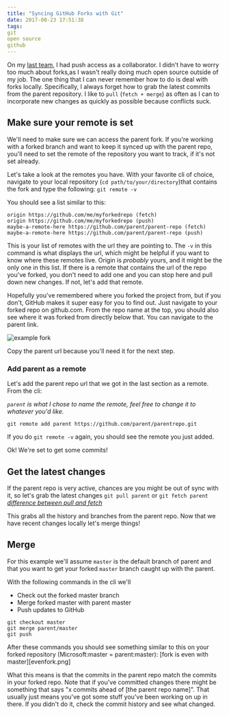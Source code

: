 ```yaml
---
title: "Syncing GitHub Forks with Git"
date: 2017-08-23 17:51:38
tags: 
git
open source
github
---
```


On my [last team](https://github.com/github/visualstudio), I had push access as a collaborator. I didn't have to worry too much about forks,as I wasn't really doing much open source outside of my job. The one thing that I can never remember how to do is deal with forks locally. Specifically, I always forget how to grab the latest commits from the parent repository. I like to `pull` (`fetch + merge`) as often as I can to incorporate new changes as quickly as possible because conflicts suck.

## Make sure your remote is set
We'll need to make sure we can access the parent fork. If you're working with a forked branch and want to keep it synced up with the parent repo, you'll need to set the remote of the repository you want to track, if it's not set already. 

Let's take a look at the remotes you have. With your favorite cli of choice, navigate to your local repository (`cd path/to/your/directory`)that contains the fork and type the following:
`git remote -v`

You should see a list similar to this:
```
origin https://github.com/me/myforkedrepo (fetch)
origin https://github.com/me/myforkedrepo (push)
maybe-a-remote-here https://github.com/parent/parent-repo (fetch)
maybe-a-remote-here https://github.com/parent/parent-repo (push)
```

This is your list of remotes with the url they are pointing to. The `-v` in this command is what displays the url, which might be helpful if you want to know where these remotes live. Origin is _probably_ yours, and it might be the only one in this list. If there is a remote that contains the url of the repo you've forked, you don't need to add one and you can stop here and pull down new changes. If not, let's add that remote.

Hopefully you've remembered where you forked the project from, but if you don't, GitHub makes it super easy for you to find out. Just navigate to your forked repo on github.com. From the repo name at the top, you should also see where it was forked from directly below that. You can navigate to the parent link.

![example fork](/img/ghforkinfo.png)

Copy the parent url because you'll need it for the next step.

### Add parent as a remote
Let's add the parent repo url that we got in the last section as a remote. From the cli:

_`parent` is what I chose to name the remote, feel free to change it to whatever you'd like._

```
git remote add parent https://github.com/parent/parentrepo.git
```

If you do `git remote -v` again, you should see the remote you just added.

Ok! We're set to get some commits!

## Get the latest changes

If the parent repo is very active, chances are you might be out of sync with it, so let's grab the latest changes
`git pull parent` or `git fetch parent` _[difference between pull and fetch](https://stackoverflow.com/questions/292357/what-is-the-difference-between-git-pull-and-git-fetch)_

This grabs all the history and branches from the parent repo. Now that we have recent changes locally let's merge things!

## Merge

For this example we'll assume `master` is the default branch of parent and that you want to get your forked `master` branch caught up with the parent. 

With the following commands in the cli we'll 
- Check out the forked master branch
- Merge forked master with parent master
- Push updates to GitHub

```
git checkout master
git merge parent/master
git push
```

After these commands you should see something similar to this on your forked repository (Microsoft:master = parent:master):
[fork is even with master][evenfork.png]

What this means is that the commits in the parent repo match the commits in your forked repo. Note that if you've committed changes there might be something that says "x commits ahead of [the parent repo name]". That usually just means you've got some stuff you've been working on up in there. If you didn't do it, check the commit history and see what changed.



